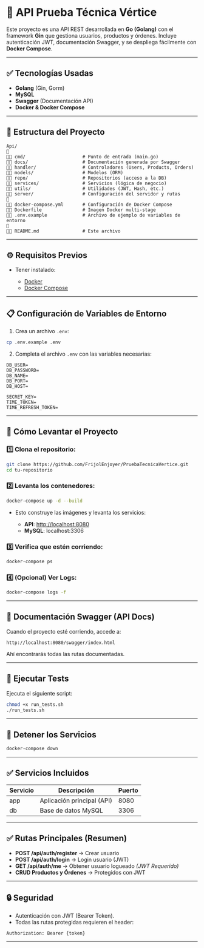 # 🚀 API Prueba Técnica Vértice

Este proyecto es una API REST desarrollada en **Go (Golang)** con el framework **Gin** que gestiona usuarios, productos y órdenes.
Incluye autenticación JWT, documentación Swagger, y se despliega fácilmente con **Docker Compose**.

---

## ✅ Tecnologías Usadas

* **Golang** (Gin, Gorm)
* **MySQL**
* **Swagger** (Documentación API)
* **Docker & Docker Compose**

---

## 📂 Estructura del Proyecto

```
Api/
🌟
🔹🔹 cmd/                     # Punto de entrada (main.go)
🔹🔹 docs/                    # Documentación generada por Swagger
🔹🔹 handler/                 # Controladores (Users, Products, Orders)
🔹🔹 models/                  # Modelos (ORM)
🔹🔹 repo/                    # Repositorios (acceso a la DB)
🔹🔹 services/                # Servicios (lógica de negocio)
🔹🔹 utils/                   # Utilidades (JWT, Hash, etc.)
🔹🔹 server/                  # Configuración del servidor y rutas
🌟
🔹🔹 docker-compose.yml       # Configuración de Docker Compose
🔹🔹 Dockerfile               # Imagen Docker multi-stage
🔹🔹 .env.example             # Archivo de ejemplo de variables de entorno
🌟
🔹🔹 README.md                # Este archivo
```

---

## ⚙️ Requisitos Previos

* Tener instalado:

  * [Docker](https://docs.docker.com/get-docker/)
  * [Docker Compose](https://docs.docker.com/compose/install/)

---

## 📋 Configuración de Variables de Entorno

1. Crea un archivo `.env`:

```bash
cp .env.example .env
```

2. Completa el archivo `.env` con las variables necesarias:

```env
DB_USER=
DB_PASSWORD=
DB_NAME=
DB_PORT=
DB_HOST=

SECRET_KEY=
TIME_TOKEN=
TIME_REFRESH_TOKEN=
```

---

## 🚀 Cómo Levantar el Proyecto

### 1️⃣ Clona el repositorio:

```bash
git clone https://github.com/FrijolEnjoyer/PruebaTecnicaVertice.git 
cd tu-repositorio
```

### 2️⃣ Levanta los contenedores:

```bash
docker-compose up -d --build
```

* Esto construye las imágenes y levanta los servicios:

  * **API**: [http://localhost:8080](http://localhost:8080)
  * **MySQL**: localhost:3306

### 3️⃣ Verifica que estén corriendo:

```bash
docker-compose ps
```

### 4️⃣ (Opcional) Ver Logs:

```bash
docker-compose logs -f
```

---

## 📝 Documentación Swagger (API Docs)

Cuando el proyecto esté corriendo, accede a:

```
http://localhost:8080/swagger/index.html
```

Ahí encontrarás todas las rutas documentadas.

---

## 🥪 Ejecutar Tests 

Ejecuta el siguiente script:
```bash
chmod +x run_tests.sh
./run_tests.sh
```
---

## 📛 Detener los Servicios

```bash
docker-compose down
```

---

## ✅ Servicios Incluidos

| Servicio | Descripción                | Puerto |
| -------- | -------------------------- | ------ |
| app      | Aplicación principal (API) | 8080   |
| db       | Base de datos MySQL        | 3306   |

---

## ✅ Rutas Principales (Resumen)

* **POST /api/auth/register** → Crear usuario
* **POST /api/auth/login** → Login usuario (JWT)
* **GET /api/auth/me** → Obtener usuario logueado *(JWT Requerido)*
* **CRUD Productos y Órdenes** → Protegidos con JWT

---

## 🔒 Seguridad

* Autenticación con JWT (Bearer Token).
* Todas las rutas protegidas requieren el header:

```bash
Authorization: Bearer {token}
```

---
